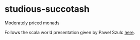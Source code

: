 # studious-succotash

Moderately priced monads

Follows the scala world presentation given by Paweł Szulc [here](https://www.youtube.com/watch?v=ycrpJrcWMp4).
